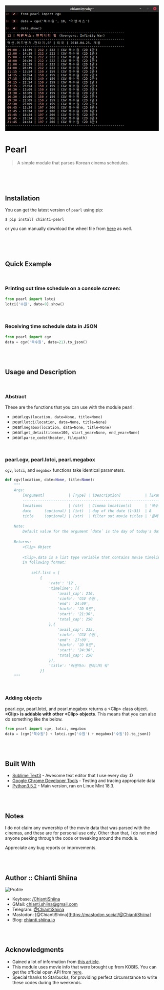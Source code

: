 ![Alt text](images/sample.png?raw=true "Pearl")

# Pearl

> A simple module that parses Korean cinema schedules.

<br><br><br>

## Installation

You can get the latest version of `pearl` using pip:

```
$ pip install chianti-pearl
```

or you can manually download the wheel file from [here](https://pypi.org/project/chianti-pearl/#files) as well.

<br><br><br>

## Quick Example

<br>

### Printing out time schedule on a console screen:

```python
from pearl import lotci
lotci('수원', date=9).show()
```

<br>

### Receiving time schedule data in JSON

```python
from pearl import cgv
data = cgv('북수원', date=21).to_json()
```

<br><br>

## Usage and Description

<br>

### Abstract

These are the functions that you can use with the module pearl:

- pearl.`cgv(location, date=None, title=None)`
- pearl.`lotci(location, data=None, title=None)`
- pearl.`megabox(location, data=None, title=None)`
- pearl.`get_detail(items=100, start_year=None, end_year=None)`
- pearl.`parse_code(theater, filepath)`

<br>

### pearl.cgv, pearl.lotci, pearl.megabox

`cgv`, `lotci`, and `megabox` functions take identical parameters.


```python
def cgv(location, date=None, title=None):
    """
    Args:
        [Argument]           | [Type] | [Description]           | [Example]
        ------------------------------------------------------------------
        locations            | (str)  | Cinema location(s)      | '북수원'
        date      (optional) | (int)  | day of the date (1~31)  | 8
        title     (optional) | (str)  | filter out movie titles | '플레이어'

    Note:
        Default value for the argument `date` is the day of today's date.

    Returns:
        <Clip> Object

        <Clip>.data is a list type variable that contains movie timelines
        in following format:

            self.list = [
                {
                    'rate': '12',
                    'timeline': [{
                        'avail_cap': 216,
                        'cinfo': 'CGV 수원',
                        'end': '24:09',
                        'hinfo': '2D 8관',
                        'start': '21:30',
                        'total_cap': 250
                    },{
                        'avail_cap': 235,
                        'cinfo': 'CGV 수원',
                        'end': '27:09',
                        'hinfo': '2D 8관',
                        'start': '24:30',
                        'total_cap': 250
                    }],
                    'title': '어벤져스: 인피니티 워'
                }]
    """
```

<br>

### Adding <Clip> objects

 pearl.cgv, pearl.lotci, and pearl.megabox returns a &lt;Clip&gt; class object. **&lt;Clip&gt; is addable with other &lt;Clip&gt; objects**. This means that you can also do something like the below.


```python
from pearl import cgv, lotci, megabox
data = (cgv('북수원') + lotci.cgv('수원') + megabox('수원')).to_json()
```

<br><br>

## Built With

* [Sublime Text3](http://www.dropwizard.io/1.0.2/docs/) - Awesome text editor that I use every day :D
* [Google Chrome Developer Tools](https://maven.apache.org/) - Testing and tracing appropriate data
* [Python3.5.2](https://rometools.github.io/rome/) - Main version, ran on Linux Mint 18.3.

<br><br>

## Notes

I do not claim any ownership of the movie data that was parsed with the cinemas, and these are for personal use only. Other than that, I do not mind anyone peeking through the code or tweaking around the module.

Appreciate any bug reports or improvements.

<br><br>

## Author :: Chianti Shiina

![Profile](https://secure.gravatar.com/avatar/cfbdcf8a254e3230621e8577619c6941?s=200)

- Keybase:  [/ChiantiShiina](https://keybase.io/chiantishiina)
- GMail:    chianti.shiina@gmail.com
- Telegram: [@ChiantiShiina](https://t.me/chiantishiina)
- Mastodon: [@ChiantiShiina][https://mastodon.social/@ChiantiShiina]
- Blog:     [chianti.shiina.io](https://chianti.shiina.io)

<br><br>

## Acknowledgments

* Gained a lot of information from [this article](https://medium.com/bothub-studio-ko/%EC%B1%97%EB%B4%87-%EB%A7%8C%EB%93%A4%EA%B8%B0-%EC%98%81%ED%99%94-%EC%83%81%EC%98%81%EA%B4%80-%EC%B0%BE%EA%B8%B0-ec9bbff353d8).
* This module uses movie info that were brought up from KOBIS. You can get the official open API from [here](http://www.kobis.or.kr/kobisopenapi/).
* Special thanks to Starbucks, for providing perfect circumstance to write these codes during the weekends.

<br>